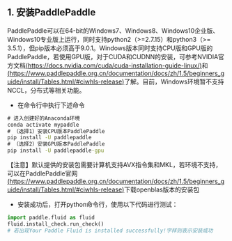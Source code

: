 ## 1. 安装PaddlePaddle
PaddlePaddle可以在64-bit的Windows7、Windows8、Windows10企业版、Windows10专业版上运行，同时支持python2（>=2.7.15）和python3（>= 3.5.1），但pip版本必须高于9.0.1。Windows版本同时支持CPU版和GPU版的PaddlePaddle，若使用GPU版，对于CUDA和CUDNN的安装，可参考NVIDIA官方文档[(https://docs.nvidia.com/cuda/cuda-installation-guide-linux/)](https://docs.nvidia.com/cuda/cuda-installation-guide-linux/)和[(https://www.paddlepaddle.org.cn/documentation/docs/zh/1.5/beginners_guide/install/Tables.html/#ciwhls-release)](https://www.paddlepaddle.org.cn/documentation/docs/zh/1.5/beginners_guide/install/Tables.html/#ciwhls-release)了解。目前，Windows环境暂不支持NCCL，分布式等相关功能。                     
- 在命令行中执行下述命令
```cmd
# 进入创建好的Anaconda环境
conda activate mypaddle
# （选择1）安装CPU版本PaddlePaddle
pip install -U paddlepaddle
# （选择2）安装GPU版本PaddlePaddle
pip install -U paddlepaddle-gpu
```
【注意】默认提供的安装包需要计算机支持AVX指令集和MKL，若环境不支持，可以在PaddlePaddle官网[(https://www.paddlepaddle.org.cn/documentation/docs/zh/1.5/beginners_guide/install/Tables.html/#ciwhls-release)](https://www.paddlepaddle.org.cn/documentation/docs/zh/1.5/beginners_guide/install/Tables.html/#ciwhls-release)下载openblas版本的安装包                 
- 安装成功后，打开python命令行，使用以下代码进行测试：
```python
import paddle.fluid as fluid
fluid.install_check.run_check()
# 若出现Your Paddle Fluid is installed successfully!字样则表示安装成功
```
